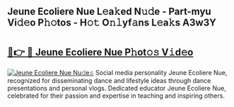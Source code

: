 ## Jeune Ecoliere Nue L𝚎a𝚔ed N𝚞𝚍e - Part-myu Vi𝚍𝚎o P𝚑𝚘tos - H𝚘𝚝 O𝚗𝚕yf𝚊ns L𝚎a𝚔s A3w3Y

# <h2><a href="http://kf8p5tx.oniu.top/?m=Jeune+Ecoliere+Nue">🔗👉 🔴 Jeune Ecoliere Nue P𝚑ot𝚘𝚜 V𝚒d𝚎o</a></h2>

[![Jeune Ecoliere Nue Nu𝚍e𝚜](https://i.imgur.com/0qMVB7G.gif)](http://kf8p5tx.oniu.top/?m=Jeune+Ecoliere+Nue)
Social media personality Jeune Ecoliere Nue, recognized for disseminating dance and lifestyle ideas through dance presentations and personal vlogs. Dedicated educator Jeune Ecoliere Nue, celebrated for their passion and expertise in teaching and inspiring others.  
